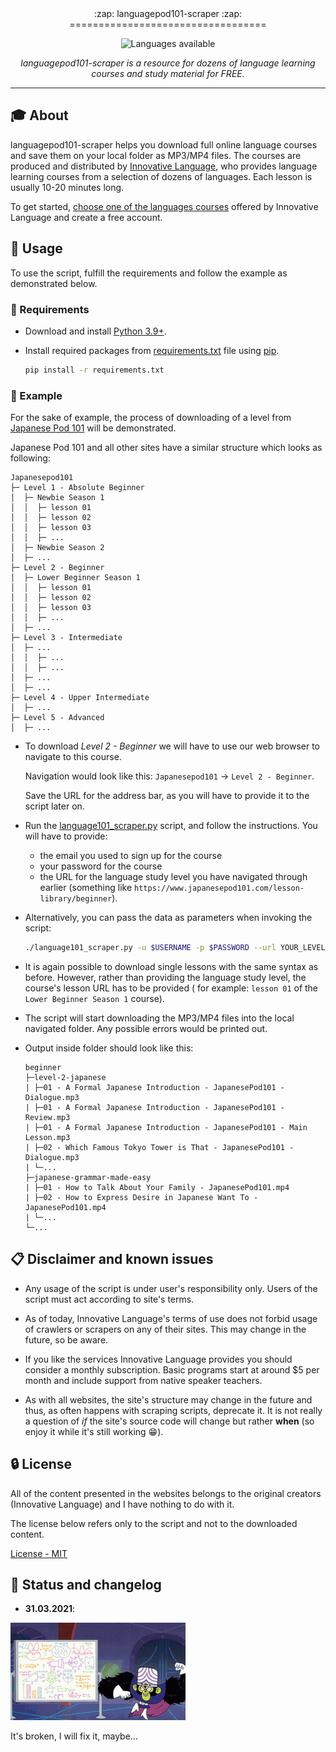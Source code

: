 <div align='center'>
:zap: languagepod101-scraper :zap:
==================================

![Languages available](readme/language_selection.jpg)

_languagepod101-scraper is a resource for dozens of language learning courses and study material for FREE._
</div>

---

## :mortar_board: About

languagepod101-scraper helps you download full online language courses and save them on your local folder as MP3/MP4 files.
The courses are produced and distributed by [Innovative Language](https://www.innovativelanguage.com/online-language-courses),
who provides language learning courses from a selection of dozens of languages. Each lesson is usually 10-20 minutes long.

To get started, [choose one of the languages courses](https://www.innovativelanguage.com/online-language-courses)
offered by Innovative Language and create a free account.

## :pushpin: Usage

To use the script, fulfill the requirements and follow the example as demonstrated below.

### :electric_plug: Requirements

- Download and install [Python 3.9+](https://www.python.org/).
- Install required packages from [requirements.txt](requirements.txt) file using
  [pip](https://packaging.python.org/tutorials/installing-packages/).

  ```sh
  pip install -r requirements.txt
  ```

### :bookmark_tabs: Example

For the sake of example, the process of downloading of a level from
[Japanese Pod 101](https://www.japanesepod101.com/) will be demonstrated.

Japanese Pod 101 and all other sites have a similar structure which looks as following:

  ```
  Japanesepod101
  ├─ Level 1 - Absolute Beginner
  │  ├─ Newbie Season 1
  │  │  ├─ lesson 01
  │  │  ├─ lesson 02
  │  │  ├─ lesson 03
  │  │  ├─ ...
  │  ├─ Newbie Season 2
  │  ├─ ...
  ├─ Level 2 - Beginner
  │  ├─ Lower Beginner Season 1
  │  │  ├─ lesson 01
  │  │  ├─ lesson 02
  │  │  ├─ lesson 03
  │  │  ├─ ...
  │  ├─ ...
  ├─ Level 3 - Intermediate
  │  ├─ ...
  │  │  ├─ ...
  │  │  ├─ ...
  │  ├─ ...
  │  ├─ ...
  ├─ Level 4 - Upper Intermediate
  │  ├─ ...
  ├─ Level 5 - Advanced
  │  ├─ ...
  ```

- To download *Level 2 - Beginner* we will have to use our web browser to navigate
  to this course.

  Navigation would look like this: `Japanesepod101` → `Level 2 - Beginner`.
  
  Save the URL for the address bar, as you will have to provide it to the script later on.
- Run the [language101_scraper.py](language101_scraper.py) script, and follow the instructions.
  You will have to provide:

  - the email you used to sign up for the course
  - your password for the course
  - the URL for the language study level you have navigated through earlier
    (something like `https://www.japanesepod101.com/lesson-library/beginner`).

- Alternatively, you can pass the data as parameters when invoking the script:

  ```sh
  ./language101_scraper.py -u $USERNAME -p $PASSWORD --url YOUR_LEVEL_URL
  ```

- It is again possible to download single lessons with the same syntax as before. However, rather than providing the language study level, the course's lesson URL has to be provided
  ( for example: `lesson 01` of the `Lower Beginner Season 1` course).

- The script will start downloading the MP3/MP4 files into the local navigated folder.
  Any possible errors would be printed out.

- Output inside folder should look like this:

  ```
  beginner
  ├─level-2-japanese
  | ├─01 - A Formal Japanese Introduction - JapanesePod101 - Dialogue.mp3
  | ├─01 - A Formal Japanese Introduction - JapanesePod101 - Review.mp3
  | ├─01 - A Formal Japanese Introduction - JapanesePod101 - Main Lesson.mp3
  | ├─02 - Which Famous Tokyo Tower is That - JapanesePod101 - Dialogue.mp3
  | └─...
  ├─japanese-grammar-made-easy
  | ├─01 - How to Talk About Your Family - JapanesePod101.mp4
  | ├─02 - How to Express Desire in Japanese Want To - JapanesePod101.mp4
  | └─...
  └─...
  ```

## :clipboard: Disclaimer and known issues

- Any usage of the script is under user's responsibility only. Users of the script must act according to site's terms.

- As of today, Innovative Language's terms of use does not forbid usage of crawlers or scrapers on any of their sites.
This may change in the future, so be aware.

- If you like the services Innovative Language provides you should consider a monthly subscription. Basic programs start at around $5 per month and include support from native speaker teachers.

- As with all websites, the site's structure may change in the future and thus, as often happens with scraping scripts, deprecate it. It is not really a question of *if* the site's source code will change but rather **when** (so enjoy it while it's still working :grin:).

## :lock: License

All of the content presented in the websites belongs to the original creators (Innovative Language) and I have nothing to do with it.

The license below refers only to the script and not to the downloaded content.

[License - MIT](LICENSE.md)

## :speech_balloon: Status and changelog

- **31.03.2021**:

![broken](readme/status.gif)

It's broken, I will fix it, maybe...


